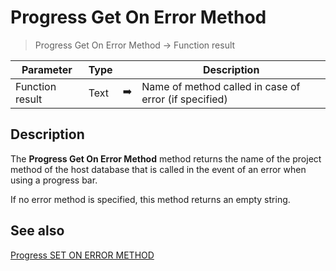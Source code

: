 # Progress Get On Error Method

> Progress Get On Error Method -> Function result

| Parameter | Type |     | Description |
| --- | --- | --- | --- |
| Function result | Text | ➡️ | Name of method called in case of error (if specified) |
## Description

The **Progress Get On Error Method** method returns the name of the project method of the host database that is called in the event of an error when using a progress bar.

If no error method is specified, this method returns an empty string.

## See also

[Progress SET ON ERROR METHOD](Progress%20SET%20ON%20ERROR%20METHOD.md)
